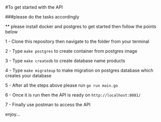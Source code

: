 #To get started with the API

###please do the tasks accordingly

** please install docker and postgres to get started then follow the points below

1 - Clone this repository then navigate to the folder from your terminal

2 - Type `make postgres` to create container from postgres image

3 - Type `make createdb` to create database name products

4 - Type `make migrateup` to make migration on postgres database which creates your database

5 - After all the steps above please run `go run main.go`

6 - Once it is run then the API is ready on `http://localhost:8081/`

7 - Finally use postman to access the API

enjoy...
